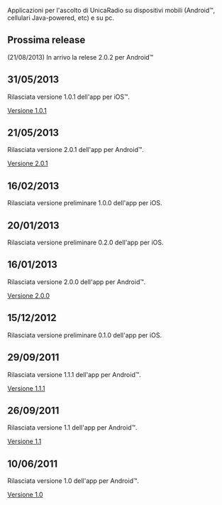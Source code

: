 Applicazioni per l'ascolto di UnicaRadio su dispositivi mobili (Android™, cellulari Java-powered, etc) e su pc.



## Prossima release ##
(21/08/2013) In arrivo la relese 2.0.2 per Android™

## 31/05/2013 ##
Rilasciata versione 1.0.1 dell'app per iOS™.

<a href='http://code.google.com/p/unicaradio-apps/wiki/iOSReleases#31/05/2013_-_Versione_1.0.1'>Versione 1.0.1</a>

## 21/05/2013 ##
Rilasciata versione 2.0.1 dell'app per Android™.

<a href='http://code.google.com/p/unicaradio-apps/wiki/AndroidReleases#21/05/2013_-_Versione_2.0.1'>Versione 2.0.1</a>

## 16/02/2013 ##
Rilasciata versione preliminare 1.0.0 dell'app per iOS.

## 20/01/2013 ##
Rilasciata versione preliminare 0.2.0 dell'app per iOS.

## 16/01/2013 ##
Rilasciata versione 2.0.0 dell'app per Android™.

<a href='http://code.google.com/p/unicaradio-apps/wiki/AndroidReleases#16/01/2013_-_Versione_2.0.0'>Versione 2.0.0</a>

## 15/12/2012 ##
Rilasciata versione preliminare 0.1.0 dell'app per iOS.

## 29/09/2011 ##
Rilasciata versione 1.1.1 dell'app per Android™.

<a href='http://code.google.com/p/unicaradio-apps/wiki/AndroidReleases#29/09/2011_-_Versione_1.1.1'>Versione 1.1.1</a>

## 26/09/2011 ##
Rilasciata versione 1.1 dell'app per Android™.

<a href='http://code.google.com/p/unicaradio-apps/wiki/AndroidReleases#26/09/2011_-_Versione_1.1'>Versione 1.1</a>

## 10/06/2011 ##
Rilasciata versione 1.0 dell'app per Android™.

<a href='http://code.google.com/p/unicaradio-apps/wiki/AndroidReleases#10/06/2011_-_Versione_1.0'>Versione 1.0</a>